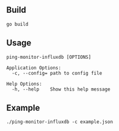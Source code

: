 
## Build
```
go build
```

## Usage
```
ping-monitor-influxdb [OPTIONS]

Application Options:
  -c, --config= path to config file

Help Options:
  -h, --help    Show this help message
```

## Example
```
./ping-monitor-influxdb -c example.json
```
